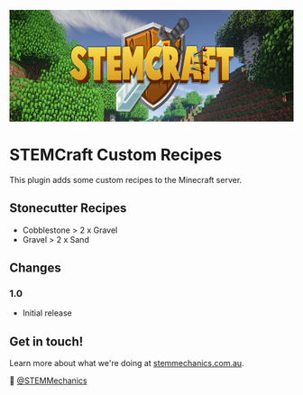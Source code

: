 <p align="center"><img src="https://github.com/STEMMechanics/.github/blob/main/stemcraft-sky-logo.jpg?raw=true" width="666" height="198" alt="STEMMechanics"></p>

# STEMCraft Custom Recipes

This plugin adds some custom recipes to the Minecraft server.

## Stonecutter Recipes

- Cobblestone > 2 x Gravel
- Gravel > 2 x Sand


## Changes

### 1.0

-    Initial release

## Get in touch!

Learn more about what we're doing at [stemmechanics.com.au](https://stemmechanics.com.au).

👋 [@STEMMechanics](https://twitter.com/STEMMechanics)
